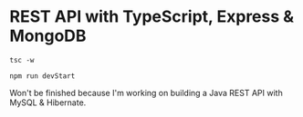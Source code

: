 # REST API with TypeScript, Express & MongoDB

`tsc -w`

`npm run devStart`

Won't be finished because I'm working on building a Java REST API with MySQL & Hibernate.
